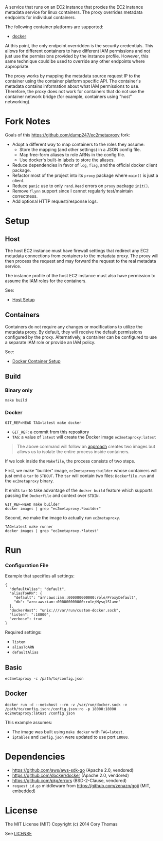 A service that runs on an EC2 instance that proxies the EC2 instance metadata service
for linux containers. The proxy overrides metadata endpoints for individual
containers.

The following container platforms are supported:

- [docker](https://www.docker.com)

At this point, the only endpoint overridden is the security credentials. This allows
for different containers to have different IAM permissions and not just use the permissions
provided by the instance profile. However, this same technique could be used to override
any other endpoints where appropriate.

The proxy works by mapping the metadata source request IP to the container using the container
platform specific API. The container's metadata contains information about what IAM permissions
to use. Therefore, the proxy does not work for containers that do not use the container
network bridge (for example, containers using "host" networking).

# Fork Notes

Goals of this https://github.com/dump247/ec2metaproxy fork:

- Adopt a different way to map containers to the roles they assume:
  - Store the mapping (and other settings) in a JSON config file.
  - Map free-form aliases to role ARNs in the config file.
  - Use docker's built-in [labels](https://docs.docker.com/search/?q=container+labels) to store the aliases.
- Reduce dependencies in favor of `log`, `flag`, and the official docker client package.
- Refactor most of the project into its `proxy` package where `main()` is just a client.
- Reduce `panic` use to only `rand.Read` errors on `proxy` package `init()`.
- Remove `flynn` support since I cannot regularly test/maintain correctness.
- Add optional HTTP request/response logs.

# Setup

## Host

The host EC2 instance must have firewall settings that redirect any EC2 metadata connections
from containers to the metadata proxy. The proxy will then process the request and
may forward the request to the real metadata service.

The instance profile of the host EC2 instance must also have permission to assume the IAM roles
for the containers.

See:

- [Host Setup](docs/host-setup.md)

## Containers

Containers do not require any changes or modifications to utilize the metadata proxy. By
default, they will receive the default permissions configured by the proxy. Alternatively,
a container can be configured to use a separate IAM role or provide an IAM policy.

See:

- [Docker Container Setup](docs/docker-container-setup.md)

## Build

### Binary only

    make build

### Docker

    GIT_REF=HEAD TAG=latest make docker

- `GIT_REF`: a commit from this repository
- `TAG`: a value of `latest` will create the Docker image `ec2metaproxy:latest`

> The above command will follow an [approach](https://joeshaw.org/smaller-docker-containers-for-go-apps/) creates two images but allows us to isolate the entire process inside containers.

If we look inside the `Makefile`, the process consists of two steps.

First, we make "builder" image, `ec2metaproxy:builder` whose containers will just emit a `tar` to `STDOUT`. The `tar` will contain two files: `Dockerfile.run` and the `ec2metaproxy` binary.

It emits `tar` to take advantage of the `docker build` feature which supports passing the `Dockerfile` and context over `STDIN`.

    GIT_REF=HEAD make builder
    docker images | grep "ec2metaproxy.*builder"

Second, we make the image to actually run `ec2metaproxy`.

    TAG=latest make runner
    docker images | grep "ec2metaproxy.*latest"

# Run

### Configuration File

Example that specifies all settings:

    {
      "defaultAlias": "default",
      "aliasToARN": {
        "default": "arn:aws:iam::000000000000:role/ProxyDefault",
        "db": "arn:aws:iam::000000000000:role/MysqlSlave"
      },
      "dockerHost": "unix:///var/run/custom-docker.sock",
      "listen": ":18000",
      "verbose": true
    }

Required settings:

- `listen`
- `aliasToARN`
- `defaultAlias`

## Basic

    ec2metaproxy -c /path/to/config.json

## Docker

    docker run -d --net=host --rm -v /var/run/docker.sock -v /path/to/config.json:/config.json:ro -p 18000:18000 ec2metaproxy:latest /config.json

This example assumes:

- The image was built using `make docker` with `TAG=latest`.
- `iptables` and `config.json` were updated to use port `18000`.

# Dependencies

- https://github.com/aws/aws-sdk-go (Apache 2.0, vendored)
- https://github.com/docker/docker (Apache 2.0, vendored)
- https://github.com/pkg/errors (BSD-2-Clause, vendored)
- `request_id.go` middleware from https://github.com/zenazn/goji (MIT, embedded)

# License

The MIT License (MIT)
Copyright (c) 2014 Cory Thomas

See [LICENSE](LICENSE)
